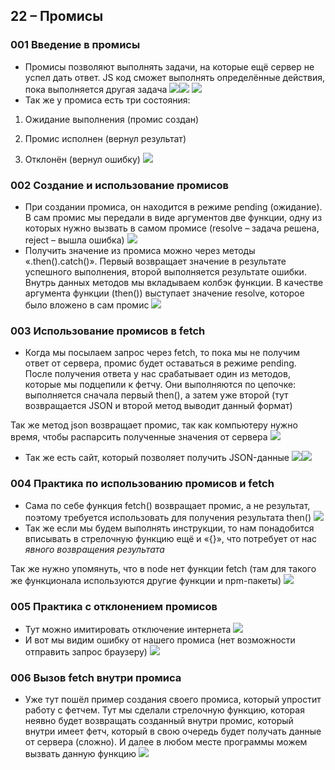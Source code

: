 ## **22 – Промисы**

### **001 Введение в промисы**

- Промисы позволяют выполнять задачи, на которые ещё сервер не успел дать ответ. JS код сможет выполнять определённые действия, пока выполняется другая задача
![](../_png/Pasted%20image%2020220908193835.png)![](../_png/Pasted%20image%2020220908193839.png)
![](../_png/Pasted%20image%2020220908193845.png)
- Так же у промиса есть три состояния:

1) Ожидание выполнения (промис создан)

2) Промис исполнен (вернул результат)

3) Отклонён (вернул ошибку)
![](../_png/Pasted%20image%2020220908193856.png)
### **002 Создание и использование промисов**

- При создании промиса, он находится в режиме pending (ожидание). В сам промис мы передали в виде аргументов две функции, одну из которых нужно вызвать в самом промисе (resolve – задача решена, reject – вышла ошибка)
![](../_png/Pasted%20image%2020220908193901.png)
- Получить значение из промиса можно через методы «.then().catch()». Первый возвращает значение в результате успешного выполнения, второй выполняется результате ошибки. Внутрь данных методов мы вкладываем колбэк функции. В качестве аргумента функции (then()) выступает значение resolve, которое было вложено в сам промис
![](../_png/Pasted%20image%2020220908193909.png)
### **003 Использование промисов в fetch**

- Когда мы посылаем запрос через fetch, то пока мы не получим ответ от сервера, промис будет оставаться в режиме pending. После получения ответа у нас срабатывает один из методов, которые мы подцепили к фетчу. Они выполняются по цепочке: выполняется сначала первый then(), а затем уже второй (тут возвращается JSON и второй метод выводит данный формат)

Так же метод json возвращает промис, так как компьютеру нужно время, чтобы распарсить полученные значения от сервера
![](../_png/Pasted%20image%2020220908193943.png)
- Так же есть сайт, который позволяет получить JSON-данные
![](../_png/Pasted%20image%2020220908193947.png)![](../_png/Pasted%20image%2020220908193951.png)
### **004 Практика по использованию промисов и fetch**

- Сама по себе функция fetch() возвращает промис, а не результат, поэтому требуется использовать для получения результата then()
![](../_png/Pasted%20image%2020220908193956.png)
- Так же если мы будем выполнять инструкции, то нам понадобится вписывать в стрелочную функцию ещё и «{}», что потребует от нас _явного возвращения результата_

Так же нужно упомянуть, что в node нет функции fetch (там для такого же функционала используются другие функции и npm-пакеты)
![](../_png/Pasted%20image%2020220908194002.png)
### **005 Практика с отклонением промисов**

- Тут можно имитировать отключение интернета
![](../_png/Pasted%20image%2020220908194006.png)
- И вот мы видим ошибку от нашего промиса (нет возможности отправить запрос браузеру)
![](../_png/Pasted%20image%2020220908194011.png)
### **006 Вызов fetch внутри промиса**

- Уже тут пошёл пример создания своего промиса, который упростит работу с фетчем. Тут мы сделали стрелочную функцию, которая неявно будет возвращать созданный внутри промис, который внутри имеет фетч, который в свою очередь будет получать данные от сервера (сложно). И далее в любом месте программы можем вызвать данную функцию
![](../_png/Pasted%20image%2020220908194017.png)